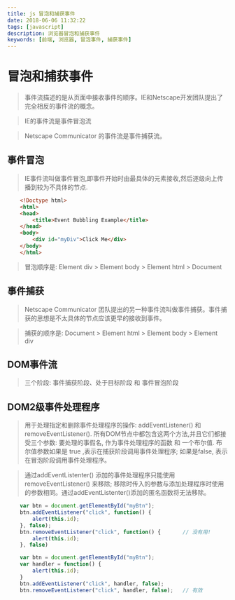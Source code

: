 ```yaml
---
title: js 冒泡和捕获事件
date: 2018-06-06 11:32:22
tags: [javascript]
description: 浏览器冒泡和捕获事件
keywords: [前端, 浏览器, 冒泡事件, 捕获事件]
---
```


# 冒泡和捕获事件

> 事件流描述的是从页面中接收事件的顺序。IE和Netscape开发团队提出了完全相反的事件流的概念。

> IE的事件流是事件冒泡流

> Netscape Communicator 的事件流是事件捕获流。

## 事件冒泡
> IE事件流叫做事件冒泡,即事件开始时由最具体的元素接收,然后逐级向上传播到较为不具体的节点.

```html
    <!Doctype html>
    <html>
    <head>
        <title>Event Bubbling Example</title>
    </head>
    <body>
        <div id="myDiv">Click Me</div>       
    </body>
    </html>
```

> 冒泡顺序是: Element div > Element body > Element html > Document

## 事件捕获
> Netscape Communicator 团队提出的另一种事件流叫做事件捕获。事件捕获的思想是不太具体的节点应该更早的接收到事件。

> 捕获的顺序是:  Document > Element html > Element body > Element div 


## DOM事件流
> 三个阶段: 事件捕获阶段、处于目标阶段 和 事件冒泡阶段


## DOM2级事件处理程序
> 用于处理指定和删除事件处理程序的操作: addEventListener() 和 removeEventListener().
> 所有DOM节点中都包含这两个方法,并且它们都接受三个参数: 要处理的事假名, 作为事件处理程序的函数 和 一个布尔值. 布尔值参数如果是 true ,表示在捕获阶段调用事件处理程序; 如果是false, 表示在冒泡阶段调用事件处理程序。

> 通过addEventListenter() 添加的事件处理程序只能使用removeEventListener() 来移除; 移除时传入的参数与添加处理程序时使用的参数相同。通过addEventListenter()添加的匿名函数将无法移除。

```js
    var btn = document.getElementById("myBtn");
    btn.addEventListener("click", function() {
        alert(this.id);
    }, false);
    btn.removeEventListener("click", function() {       // 没有用!
        alert(this.id);
    }, false)   
```

```js
    var btn = document.getElementById("myBtn");
    var handler = function() {
        alert(this.id);
    }
    btn.addEventListener("click", handler, false);
    btn.removeEventListener("click", handler, false);   // 有效 
```